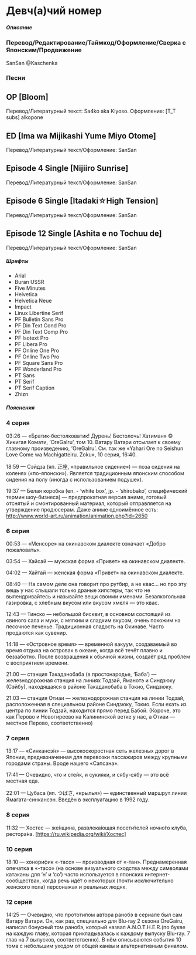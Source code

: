 # Девч(а)чий номер

##### Описание

### Перевод/Редактирование/Таймкод/Оформление/Сверка с Японским/Продвижение

SanSan @Kaschenka

### Песни

## OP [Bloom]

Перевод/Литературный текст: Sa4ko aka Kiyoso. Оформление:  [T_T subs] alkopone

## ED [Ima wa Mijikashi Yume Miyo Otome]

Перевод/Литературный текст/Оформление: SanSan

## Episode 4 Single [Nijiiro Sunrise]

Перевод/Литературный текст/Оформление: SanSan

## Episode 6 Single [Itadaki☆High Tension]

Перевод/Литературный текст/Оформление: SanSan

## Episode 12 Single [Ashita e no Tochuu de]

Перевод/Литературный текст/Оформление: SanSan

##### Шрифты

- Arial
- Buran USSR
- Five Minutes
- Helvetica
- Helvetica Neue
- Impact
- Linux Libertine Serif
- PF Bulletin Sans Pro
- PF Din Text Cond Pro
- PF Din Text Comp Pro
- PF Isotext Pro
- PF Libera Pro
- PF Online One Pro
- PF Online Two Pro
- PF Square Sans Pro
- PF Wonderland Pro
- PT Sans
- PT Serif 
- PT Serif Caption
- Zhizn

##### Пояснения

### 4 серия

03:26 — «Братик-бестолковатик! Дурень! Бестолочь! Хатиман» © Хикигая Комати, ’OreGaIru’, том 10. Ватару Ватари отсылает к своему главному произведению, ’OreGaIru’. См. так же «Yahari Ore no Seishun Love Come wa Machigatteiru. Zoku», 10 серия, 16:40. 

18:59 — Сэйдза (яп. 正座, «правильное сидение») — поза сидения на коленях («по-японски»). Является традиционным японским способом сидения на полу (иногда с использованием подушек).

19:37 — Белая коробка (en. - ‘white box’, jp. - ‘shirobako’, специфический термин шоу-бизнеса) — предпрокатная версия аниме, готовый отснятый и смонтированный материал, который отправляется на утверждение продюсерам. Даже аниме одноимённое есть: http://www.world-art.ru/animation/animation.php?id=2650

### 6 серия

00:53 — «Менсоре» на окинавском диалекте означает «Добро пожаловать».

03:54 — Хайсай — мужская форма «Привет» на окинавском диалекте.

04:02 — Хайтай — женская форма «Привет» на окинавском диалекте.

08:40 — На самом деле она говорит про рутбир, а не квас… но про эту вещь у нас слышали только драные хипстеры, так что не выпендривайтесь и называйте вещи своими именами. Безалкогольная газировка, с хлебным вкусом или вкусом хмеля — это квас.

12:43 — Тинско — небольшой бисквит, в основном состоящий из свиного сала и муки, с мягким и сладким вкусом, очень похожим на песочное печенье. Традиционная сладость на Окинаве. Часто продаются как сувенир.

14:18 —  «Островное время» — временной вакуум, создаваемый во время отдыха на островах в океане, когда всё течёт плавно и беззаботно. После возвращения к обычной жизни, создаёт ряд проблем с восприятием времени.

21:00 — станция Такаданобаба (в простонародье, ‘Баба’) — железнодорожная станция на линиях Тодзай, Яманотэ и Синдзюку (Сэйбу), находящаяся в районе Такаданобаба в Токио, Синдзюку.

21:03 — станция Отиаи — железнодорожная станция на линии Тодзай, расположенная в специальном районе Синдзюку, Токио. Если ехать из центра по линии Тодзай, находится прямо перед Бабой. (Короче, это как Перово и Новогиреево на Калининской ветке у нас, а Отиаи — местное Перово, соответственно)

### 7 серия

13:17 — «Синкансэ́н» — высокоскоростная сеть железных дорог в Японии, предназначенная для перевозки пассажиров между крупными городами страны. Вроде нашего «Сапсана».

17:41 — Очевидно, что и стейк, и сукияки, и сябу-сябу — это всё местная еда.

22:01 — Цубаса (яп. つばさ, «крылья») — единственный маршрут линии Ямагата-синкансэн. Введён в эксплуатацию в 1992 году.

### 8 серия

11:32 — Хостес — же́нщина, развлека́ющая посети́телей ночно́го клу́ба, рестора́на. [https://ru.wikipedia.org/wiki/Хостес]

### 10 серия

18:10 — хонорифик «-тасо» — производная от «-тан». Преднамеренная опечатка в «-тасо» (на основе визуального сходства между символами катаканы для ‘н’ и ‘со’) часто используется в японских интернет-сообществах, когда речь идёт о некоторых (почти исключительно женского пола) персонажах и реальных людях.

### 12 серия

14:25 — Очевидно, что прототипом автора ранобэ в сериале был сам Ватару Ватари. Он, как раз, специально для Blu-ray 2 сезона OreGairu, написал бонусный том ранобэ, который назвал A.N.O.T.H.E.R.(по букве на каждую главу, которая прикладывалась к каждому выпуску Blu-ray. 7 глав на 7 выпусков, соответственно). В нём описываются события 10 тома с небольшим уходом от общей канвы и альтернативным финалом.